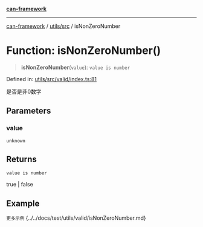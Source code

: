 [**can-framework**](../../../README.md)

***

[can-framework](../../../modules.md) / [utils/src](../README.md) / isNonZeroNumber

# Function: isNonZeroNumber()

> **isNonZeroNumber**(`value`): `value is number`

Defined in: [utils/src/valid/index.ts:81](https://github.com/acanowl/acanowl-framework/blob/7ba94079de1593f6a108902ca9202f39af1164e0/packages/utils/src/valid/index.ts#L81)

是否是非0数字

## Parameters

### value

`unknown`

## Returns

`value is number`

true | false

## Example

```更多示例```
{../../docs/test/utils/valid/isNonZeroNumber.md}
